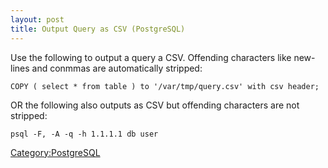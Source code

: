 ```yaml
---
layout: post 
title: Output Query as CSV (PostgreSQL)
---
```


Use the following to output a query a CSV. Offending characters like
new-lines and conmmas are automatically stripped:

    COPY ( select * from table ) to '/var/tmp/query.csv' with csv header;

OR the following also outputs as CSV but offending characters are not
stripped:

    psql -F, -A -q -h 1.1.1.1 db user

[Category:PostgreSQL](Category:PostgreSQL "wikilink")
